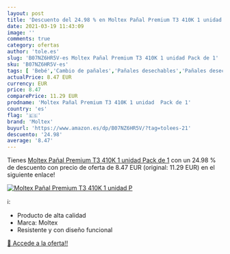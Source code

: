 ```yaml
---
layout: post
title: 'Descuento del 24.98 % en Moltex Pañal Premium T3 410K 1 unidad  P'
date: 2021-03-19 11:43:09
image: ''
comments: true
category: ofertas
author: 'tole.es'
slug: 'B07NZ6HR5V-es Moltex Pañal Premium T3 410K 1 unidad Pack de 1'
sku: 'B07NZ6HR5V-es'
tags: [ 'Bebé','Cambio de pañales','Pañales desechables','Pañales desechables para bebés','Pañales para bebé','moltex','pañal', ]
actualPrice: 8.47 EUR
currency: EUR
price: 8.47
comparePrice: 11.29 EUR
prodname: 'Moltex Pañal Premium T3 410K 1 unidad  Pack de 1'
country: 'es'
flag: '🇪🇸'
brand: 'Moltex'
buyurl: 'https://www.amazon.es/dp/B07NZ6HR5V/?tag=tolees-21'
descuento: '24.98'
average: '8.47'
---
```


Tienes [Moltex Pañal Premium T3 410K 1 unidad  Pack de 1](https://www.amazon.es/dp/B07NZ6HR5V/?tag=tolees-21) con un 24.98 % de descuento con precio de oferta de 8.47 EUR (original: 11.29 EUR) en el siguiente enlace!

[![Moltex Pañal Premium T3 410K 1 unidad  P]()](https://www.amazon.es/dp/B07NZ6HR5V/?tag=tolees-21)

ℹ️:

- Producto de alta calidad
- Marca: Moltex
- Resistente y con diseño funcional

[🛒 Accede a la oferta!!](https://www.amazon.es/dp/B07NZ6HR5V/?tag=tolees-21)
